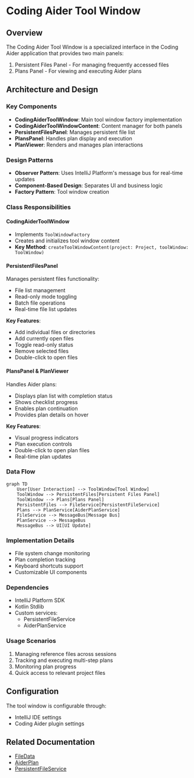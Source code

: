 # Coding Aider Tool Window

## Overview
The Coding Aider Tool Window is a specialized interface in the Coding Aider application that provides two main panels:
1. Persistent Files Panel - For managing frequently accessed files
2. Plans Panel - For viewing and executing Aider plans

## Architecture and Design

### Key Components
- **CodingAiderToolWindow**: Main tool window factory implementation
- **CodingAiderToolWindowContent**: Content manager for both panels
- **PersistentFilesPanel**: Manages persistent file list
- **PlansPanel**: Handles plan display and execution
- **PlanViewer**: Renders and manages plan interactions

### Design Patterns
- **Observer Pattern**: Uses IntelliJ Platform's message bus for real-time updates
- **Component-Based Design**: Separates UI and business logic
- **Factory Pattern**: Tool window creation

### Class Responsibilities

#### CodingAiderToolWindow
- Implements `ToolWindowFactory`
- Creates and initializes tool window content
- **Key Method**: `createToolWindowContent(project: Project, toolWindow: ToolWindow)`

#### PersistentFilesPanel
Manages persistent files functionality:
- File list management
- Read-only mode toggling
- Batch file operations
- Real-time file list updates

**Key Features**:
- Add individual files or directories
- Add currently open files
- Toggle read-only status
- Remove selected files
- Double-click to open files

#### PlansPanel & PlanViewer
Handles Aider plans:
- Displays plan list with completion status
- Shows checklist progress
- Enables plan continuation
- Provides plan details on hover

**Key Features**:
- Visual progress indicators
- Plan execution controls
- Double-click to open plan files
- Real-time plan updates

### Data Flow
```mermaid
graph TD
    User[User Interaction] --> ToolWindow[Tool Window]
    ToolWindow --> PersistentFiles[Persistent Files Panel]
    ToolWindow --> Plans[Plans Panel]
    PersistentFiles --> FileService[PersistentFileService]
    Plans --> PlanService[AiderPlanService]
    FileService --> MessageBus[Message Bus]
    PlanService --> MessageBus
    MessageBus --> UI[UI Update]
```

### Implementation Details
- File system change monitoring
- Plan completion tracking
- Keyboard shortcuts support
- Customizable UI components

### Dependencies
- IntelliJ Platform SDK
- Kotlin Stdlib
- Custom services:
  - PersistentFileService
  - AiderPlanService

### Usage Scenarios
1. Managing reference files across sessions
2. Tracking and executing multi-step plans
3. Monitoring plan progress
4. Quick access to relevant project files

## Configuration
The tool window is configurable through:
- IntelliJ IDE settings
- Coding Aider plugin settings

## Related Documentation
- [FileData](../command/FileData.kt)
- [AiderPlan](../services/plans/AiderPlanService.kt)
- [PersistentFileService](../services/PersistentFileService.kt)
